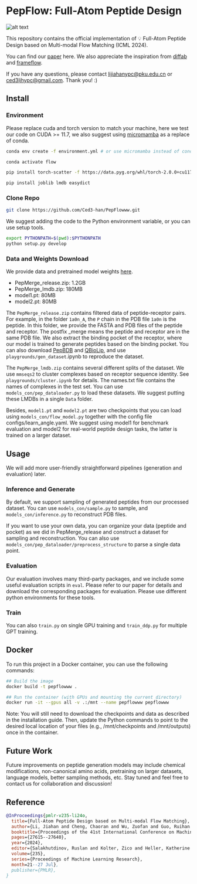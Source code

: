 # PepFlow: Full-Atom Peptide Design

![alt text](teaser.png)


This repository contains the official implementation of 💡 Full-Atom Peptide Design based on Multi-modal Flow Matching (ICML 2024).

You can find our [paper](https://arxiv.org/abs/2406.00735) here. We also appreciate the inspiration from [diffab](https://github.com/luost26/diffab) and [frameflow](https://github.com/microsoft/protein-frame-flow).

If you have any questions, please contact lijiahanypc@pku.edu.cn or ced3ljhypc@gmail.com. Thank you! :)

## Install


### Environment

Please replace cuda and torch version to match your machine, here we test our code on CUDA >= 11.7, we also suggest using [micromamba](https://mamba.readthedocs.io/en/latest/installation/micromamba-installation.html) as a replace of conda.

```bash
conda env create -f environment.yml # or use micromamba instead of conda

conda activate flow

pip install torch-scatter -f https://data.pyg.org/whl/torch-2.0.0+cu117.html

pip install joblib lmdb easydict

```

### Clone Repo

```bash
git clone https://github.com/Ced3-han/PepFlowww.git
```

We suggest adding the code to the Python environment variable, or you can use setup tools.

 ```bash
export PYTHONPATH=$(pwd):$PYTHONPATH
python setup.py develop
 ```


### Data and Weights Download

We provide data and pretrained model weights [here](https://drive.google.com/drive/folders/1bHaKDF3uCDPtfsihjZs0zmjwF6UU1uVl?usp=sharing).

+ PepMerge_release.zip: 1.2GB
+ PepMerge_lmdb.zip: 180MB
+ model1.pt: 80MB
+ model2.pt: 80MB

The ```PepMerge_release.zip``` contains filtered data of peptide-receptor pairs. For example, in the folder ```1a0n_A```, the ```P``` chain in the PDB file ```1a0n``` is the peptide. In this folder, we provide the FASTA and PDB files of the peptide and receptor. The postfix _merge means the peptide and receptor are in the same PDB file. We also extract the binding pocket of the receptor, where our model is trained to generate peptides based on the binding pocket. You can also download [PepBDB](http://huanglab.phys.hust.edu.cn/pepbdb/db/1cta_A/) and [QBioLip](https://yanglab.qd.sdu.edu.cn/Q-BioLiP/Download), and use ```playgrounds/gen_dataset```.ipynb to reproduce the dataset.

The ```PepMerge_lmdb.zip``` contains several different splits of the dataset. We use ```mmseqs2``` to cluster complexes based on receptor sequence identity. See ```playgrounds/cluster.ipynb``` for details. The names.txt file contains the names of complexes in the test set. You can use ```models_con/pep_dataloader.py``` to load these datasets. We suggest putting these LMDBs in a single ```Data``` folder.

Besides, ```model1.pt``` and ```model2.pt``` are two checkpoints that you can load using ```models_con/flow_model.py``` together with the config file configs/learn_angle.yaml. We suggest using model1 for benchmark evaluation and model2 for real-world peptide design tasks, the latter is trained on a larger dataset.


## Usage

We will add more user-friendly straightforward pipelines (generation and evaluation) later.

### Inference and Generate

By default, we support sampling of generated peptides from our processed dataset. You can use ```models_con/sample.py``` to sample, and ```models_con/inference.py``` to reconstruct PDB files.

If you want to use your own data, you can organize your data (peptide and pocket) as we did in PepMerge_release and construct a dataset for sampling and reconstruction. You can also use ```models_con/pep_dataloader/preprocess_structure``` to parse a single data point. 




### Evaluation

Our evaluation involves many third-party packages, and we include some useful evaluation scripts in ```eval```. Please refer to our paper for details and download the corresponding packages for evaluation. Please use different python environments for these tools.



### Train

You can also ```train.py``` on single GPU training and ```train_ddp.py``` for multiple GPT training.


## Docker
To run this project in a Docker container, you can use the following commands:

```bash
## Build the image
docker build -t pepflowww .

## Run the container (with GPUs and mounting the current directory)
docker run -it --gpus all -v .:/mnt --name pepflowww pepflowww
```

Note: You will still need to download the checkpoints and data as described in the installation guide. Then, update the Python commands to point to the desired local location of your files (e.g., /mnt/checkpoints and /mnt/outputs) once in the container.


## Future Work


Future improvements on peptide generation models may include chemical modifications, non-canonical amino acids, pretraining on larger datasets, language models, better sampling methods, etc. Stay tuned and feel free to contact us for collaboration and discussion!



## Reference

```bibtex
@InProceedings{pmlr-v235-li24o,
  title={Full-Atom Peptide Design based on Multi-modal Flow Matching},
  author={Li, Jiahan and Cheng, Chaoran and Wu, Zuofan and Guo, Ruihan and Luo, Shitong and Ren, Zhizhou and Peng, Jian and Ma, Jianzhu},
  booktitle={Proceedings of the 41st International Conference on Machine Learning},
  pages={27615--27640},
  year={2024},
  editor={Salakhutdinov, Ruslan and Kolter, Zico and Heller, Katherine and Weller, Adrian and Oliver, Nuria and Scarlett, Jonathan and Berkenkamp, Felix},
  volume={235},
  series={Proceedings of Machine Learning Research},
  month=21--27 Jul},
  publisher={PMLR},
}
```